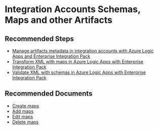 <properties
	pageTitle="Logic App Integration Accounts Schemas, Maps and other Artifacts"
	description="Logic App Integration Accounts Schemas, Maps and other Artifacts"
	service=""
	resource=""
	authors="genlin"
	ms.author="mquian"
	displayOrder=""
	selfHelpType="generic"
	supportTopicIds="32677641"
	resourceTags=""
	productPesIds="15791"
	cloudEnvironments="public, Fairfax"
	articleId="f7517214-1021-48f3-9ce4-3f84fb92275e"
/>

# Integration Accounts Schemas, Maps and other Artifacts

## **Recommended Steps**

- [Manage artifacts metadata in integration accounts with Azure Logic Apps and Enterprise Integration Pack](https://docs.microsoft.com/azure/logic-apps/logic-apps-enterprise-integration-metadata)
- [Transform XML with maps in Azure Logic Apps with Enterprise Integration Pack](https://docs.microsoft.com/azure/logic-apps/logic-apps-enterprise-integration-maps)
- [Validate XML with schemas in Azure Logic Apps with Enterprise Integration Pack](https://docs.microsoft.com/azure/logic-apps/logic-apps-enterprise-integration-schemas)

## **Recommended Documents**

- [Create maps](https://docs.microsoft.com/azure/logic-apps/logic-apps-enterprise-integration-maps#create-maps)
- [Add maps](https://docs.microsoft.com/azure/logic-apps/logic-apps-enterprise-integration-maps#add-maps)
- [Edit maps](https://docs.microsoft.com/azure/logic-apps/logic-apps-enterprise-integration-maps#edit-maps)
- [Delete maps](https://docs.microsoft.com/azure/logic-apps/logic-apps-enterprise-integration-maps#delete-maps)
